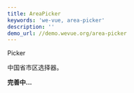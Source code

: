 ```yaml
---
title: AreaPicker
keywords: 'we-vue, area-picker'
description: ''
demo_url: //demo.wevue.org/area-picker
---
```


Picker

中国省市区选择器。

**完善中...**
